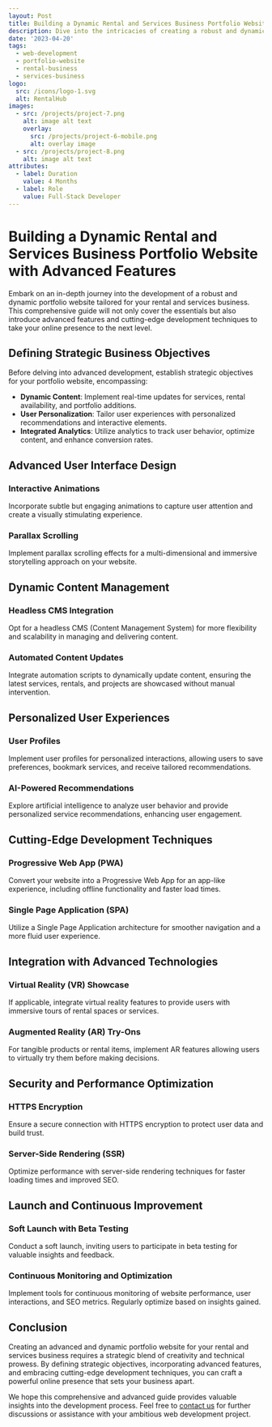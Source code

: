 ```yaml
---
layout: Post
title: Building a Dynamic Rental and Services Business Portfolio Website with Advanced Features
description: Dive into the intricacies of creating a robust and dynamic portfolio website for your rental and services business. Learn about advanced features, cutting-edge development techniques, and strategies to elevate your online presence.
date: '2023-04-20'
tags:
  - web-development
  - portfolio-website
  - rental-business
  - services-business
logo:
  src: /icons/logo-1.svg
  alt: RentalHub
images:
  - src: /projects/project-7.png
    alt: image alt text
    overlay:
      src: /projects/project-6-mobile.png
      alt: overlay image
  - src: /projects/project-8.png
    alt: image alt text
attributes:
  - label: Duration
    value: 4 Months
  - label: Role
    value: Full-Stack Developer
---
```


# Building a Dynamic Rental and Services Business Portfolio Website with Advanced Features

Embark on an in-depth journey into the development of a robust and dynamic portfolio website tailored for your rental and services business. This comprehensive guide will not only cover the essentials but also introduce advanced features and cutting-edge development techniques to take your online presence to the next level.

## Defining Strategic Business Objectives

Before delving into advanced development, establish strategic objectives for your portfolio website, encompassing:

- **Dynamic Content**: Implement real-time updates for services, rental availability, and portfolio additions.
- **User Personalization**: Tailor user experiences with personalized recommendations and interactive elements.
- **Integrated Analytics**: Utilize analytics to track user behavior, optimize content, and enhance conversion rates.

## Advanced User Interface Design

### Interactive Animations

Incorporate subtle but engaging animations to capture user attention and create a visually stimulating experience.

### Parallax Scrolling

Implement parallax scrolling effects for a multi-dimensional and immersive storytelling approach on your website.

## Dynamic Content Management

### Headless CMS Integration

Opt for a headless CMS (Content Management System) for more flexibility and scalability in managing and delivering content.

### Automated Content Updates

Integrate automation scripts to dynamically update content, ensuring the latest services, rentals, and projects are showcased without manual intervention.

## Personalized User Experiences

### User Profiles

Implement user profiles for personalized interactions, allowing users to save preferences, bookmark services, and receive tailored recommendations.

### AI-Powered Recommendations

Explore artificial intelligence to analyze user behavior and provide personalized service recommendations, enhancing user engagement.

## Cutting-Edge Development Techniques

### Progressive Web App (PWA)

Convert your website into a Progressive Web App for an app-like experience, including offline functionality and faster load times.

### Single Page Application (SPA)

Utilize a Single Page Application architecture for smoother navigation and a more fluid user experience.

## Integration with Advanced Technologies

### Virtual Reality (VR) Showcase

If applicable, integrate virtual reality features to provide users with immersive tours of rental spaces or services.

### Augmented Reality (AR) Try-Ons

For tangible products or rental items, implement AR features allowing users to virtually try them before making decisions.

## Security and Performance Optimization

### HTTPS Encryption

Ensure a secure connection with HTTPS encryption to protect user data and build trust.

### Server-Side Rendering (SSR)

Optimize performance with server-side rendering techniques for faster loading times and improved SEO.

## Launch and Continuous Improvement

### Soft Launch with Beta Testing

Conduct a soft launch, inviting users to participate in beta testing for valuable insights and feedback.

### Continuous Monitoring and Optimization

Implement tools for continuous monitoring of website performance, user interactions, and SEO metrics. Regularly optimize based on insights gained.

## Conclusion

Creating an advanced and dynamic portfolio website for your rental and services business requires a strategic blend of creativity and technical prowess. By defining strategic objectives, incorporating advanced features, and embracing cutting-edge development techniques, you can craft a powerful online presence that sets your business apart.

We hope this comprehensive and advanced guide provides valuable insights into the development process. Feel free to [contact us](mailto:addictedarun4@gmail.com) for further discussions or assistance with your ambitious web development project.
